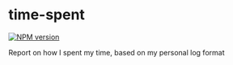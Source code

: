 # time-spent
[![NPM version][npm-image]][npm-url]

Report on how I spent my time, based on my personal log format

[npm-image]: https://img.shields.io/npm/v/time-spent.svg?style=flat-square
[npm-url]: https://npmjs.org/package/time-spent
